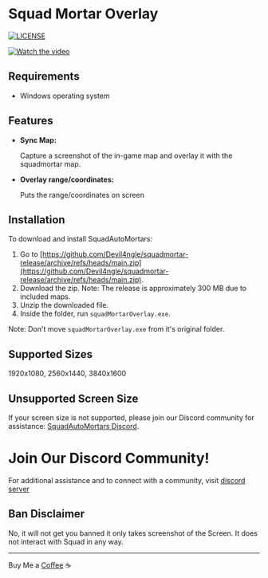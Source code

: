 # Squad Mortar Overlay

<a href="https://github.com/Devil4ngle/squadmortar/blob/master/LICENSE.md"><img src="https://img.shields.io/github/license/Naereen/StrapDown.js.svg" alt="LICENSE"></a>

[![Watch the video](https://img.youtube.com/vi/oNyl6JDc5Es/hqdefault.jpg)](https://www.youtube.com/watch?v=oNyl6JDc5Es)

## Requirements
- Windows operating system

## Features
  
- **Sync Map:**

   Capture a screenshot of the in-game map and overlay it with the squadmortar map.

- **Overlay range/coordinates:**

   Puts the range/coordinates on screen

## Installation
To download and install SquadAutoMortars:
1. Go to [https://github.com/Devil4ngle/squadmortar-release/archive/refs/heads/main.zip](https://github.com/Devil4ngle/squadmortar-release/archive/refs/heads/main.zip).
2. Download the zip.
Note: The release is approximately 300 MB due to included maps.
1. Unzip the downloaded file.
2. Inside the folder, run `squadMortarOverlay.exe`.

Note: Don't move `squadMortarOverlay.exe` from it's original folder.


## Supported Sizes
1920x1080, 2560x1440, 3840x1600

## Unsupported Screen Size
If your screen size is not supported, please join our Discord community for assistance: [SquadAutoMortars Discord](https://discord.gg/Qc5y4satdz).

# Join Our Discord Community!

For additional assistance and to connect with a community, visit [discord server](https://discord.gg/Qc5y4satdz)

## Ban Disclaimer
No, it will not get you banned it only takes screenshot of the Screen. It does not interact with Squad in any way.

---

Buy Me a [Coffee](https://www.buymeacoffee.com/devil4ngle) :coffee: 
